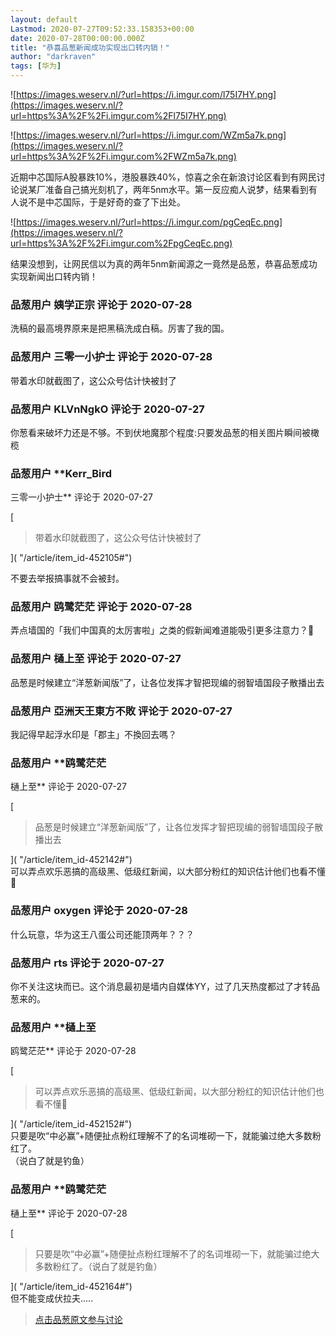 ```yaml
---
layout: default
Lastmod: 2020-07-27T09:52:33.158353+00:00
date: 2020-07-28T00:00:00.000Z
title: "恭喜品葱新闻成功实现出口转内销！"
author: "darkraven"
tags: [华为]
---
```


![https://images.weserv.nl/?url=https://i.imgur.com/l75I7HY.png](https://images.weserv.nl/?url=https%3A%2F%2Fi.imgur.com%2Fl75I7HY.png)  
  
![https://images.weserv.nl/?url=https://i.imgur.com/WZm5a7k.png](https://images.weserv.nl/?url=https%3A%2F%2Fi.imgur.com%2FWZm5a7k.png)  
  
近期中芯国际A股暴跌10%，港股暴跌40%，惊喜之余在新浪讨论区看到有网民讨论说某厂准备自己搞光刻机了，两年5nm水平。第一反应痴人说梦，结果看到有人说不是中芯国际，于是好奇的查了下出处。  
  
![https://images.weserv.nl/?url=https://i.imgur.com/pgCeqEc.png](https://images.weserv.nl/?url=https%3A%2F%2Fi.imgur.com%2FpgCeqEc.png)  
  
结果没想到，让网民信以为真的两年5nm新闻源之一竟然是品葱，恭喜品葱成功实现新闻出口转内销！

            
### 品葱用户 **姨学正宗** 评论于 2020-07-28
        
洗稿的最高境界原来是把黑稿洗成白稿。厉害了我的国。
        


            
### 品葱用户 **三零一小护士** 评论于 2020-07-28
        
带着水印就截图了，这公众号估计快被封了
        


            
### 品葱用户 **KLVnNgkO** 评论于 2020-07-27
        
你葱看来破坏力还是不够。不到伏地魔那个程度:只要发品葱的相关图片瞬间被橄榄
        


            
### 品葱用户 **Kerr_Bird 
三零一小护士** 评论于 2020-07-27
        
[

> 带着水印就截图了，这公众号估计快被封了

]( "/article/item_id-452105#")  
  
不要去举报搞事就不会被封。
        


            
### 品葱用户 **鸥鹭茫茫** 评论于 2020-07-28
        
弄点墙国的「我们中国真的太厉害啦」之类的假新闻难道能吸引更多注意力？🤣
        


            
### 品葱用户 **樋上至** 评论于 2020-07-27
        
品葱是时候建立“洋葱新闻版”了，让各位发挥才智把现编的弱智墙国段子散播出去
        


            
### 品葱用户 **亞洲天王東方不敗** 评论于 2020-07-27
        
我記得早起浮水印是「郡主」不換回去嗎？
        


            
### 品葱用户 **鸥鹭茫茫 
樋上至** 评论于 2020-07-27
        
[

> 品葱是时候建立“洋葱新闻版”了，让各位发挥才智把现编的弱智墙国段子散播出去

]( "/article/item_id-452142#")  
可以弄点欢乐恶搞的高级黑、低级红新闻，以大部分粉红的知识估计他们也看不懂🤣
        


            
### 品葱用户 **oxygen** 评论于 2020-07-28
        
什么玩意，华为这王八蛋公司还能顶两年？？？
        


            
### 品葱用户 **rts** 评论于 2020-07-27
        
你不关注这块而已。这个消息最初是墙内自媒体YY，过了几天热度都过了才转品葱来的。
        


            
### 品葱用户 **樋上至 
鸥鹭茫茫** 评论于 2020-07-28
        
[

> 可以弄点欢乐恶搞的高级黑、低级红新闻，以大部分粉红的知识估计他们也看不懂🤣

]( "/article/item_id-452152#")  
只要是吹“中必赢”+随便扯点粉红理解不了的名词堆砌一下，就能骗过绝大多数粉红了。  
（说白了就是钓鱼）
        


            
### 品葱用户 **鸥鹭茫茫 
樋上至** 评论于 2020-07-28
        
[

> 只要是吹“中必赢”+随便扯点粉红理解不了的名词堆砌一下，就能骗过绝大多数粉红了。（说白了就是钓鱼）

]( "/article/item_id-452164#")  
但不能变成伏拉夫.....
        






> [点击品葱原文参与讨论](https://pincong.rocks/article/22156)

